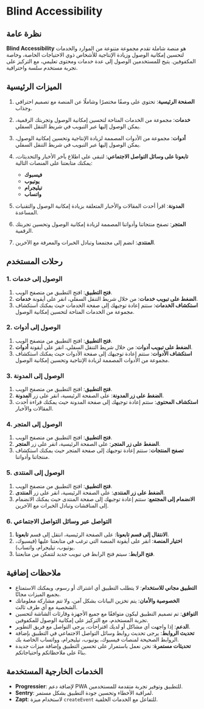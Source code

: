 # Blind Accessibility

## نظرة عامة

**Blind Accessibility** هو منصة شاملة تقدم مجموعة متنوعة من الموارد والخدمات لتحسين إمكانية الوصول وزيادة الإنتاجية للأشخاص ذوي الاحتياجات الخاصة، وخاصة المكفوفين. يتيح للمستخدمين الوصول إلى عدة خدمات ومحتوى تعليمي، مع التركيز على تجربة مستخدم سلسة واحترافية.

## الميزات الرئيسية

1. **الصفحة الرئيسية**: تحتوي على وصفًا مختصرًا وشاملًا عن المنصة مع تصميم احترافي وجذاب.

2. **خدمات**: مجموعة من الخدمات المتاحة لتحسين إمكانية الوصول وتجربتك الرقمية، يمكن الوصول إليها عبر التبويب في شريط التنقل السفلي.

3. **أدوات**: مجموعة من الأدوات المصممة لزيادة الإنتاجية وتحسين إمكانية الوصول، يمكن الوصول إليها عبر التبويب في شريط التنقل السفلي.

4. **تابعونا على وسائل التواصل الاجتماعي**: لتبقى على اطلاع بآخر الأخبار والتحديثات، يمكنك متابعتنا على المنصات التالية:
   - **فيسبوك**
   - **يوتيوب**
   - **تيليجرام**
   - **واتساب**

5. **المدونة**: اقرأ أحدث المقالات والأخبار المتعلقة بزيادة إمكانية الوصول والتقنيات المساعدة.

6. **المتجر**: تصفح منتجاتنا وأدواتنا المصممة لزيادة إمكانية الوصول وتحسين تجربتك الرقمية.

7. **المنتدى**: انضم إلى مجتمعنا وتبادل الخبرات والمعرفة مع الآخرين.

## رحلات المستخدم

### 1. الوصول إلى خدمات

1. **فتح التطبيق**: افتح التطبيق من متصفح الويب.
2. **الضغط على تبويب خدمات**: من خلال شريط التنقل السفلي، انقر على أيقونة **خدمات**.
3. **استكشاف الخدمات**: ستتم إعادة توجيهك إلى صفحة الخدمات حيث يمكنك استكشاف مجموعة من الخدمات المتاحة لتحسين إمكانية الوصول.

### 2. الوصول إلى أدوات

1. **فتح التطبيق**: افتح التطبيق من متصفح الويب.
2. **الضغط على تبويب أدوات**: من خلال شريط التنقل السفلي، انقر على أيقونة **أدوات**.
3. **استكشاف الأدوات**: ستتم إعادة توجيهك إلى صفحة الأدوات حيث يمكنك استكشاف مجموعة من الأدوات المصممة لزيادة الإنتاجية وتحسين إمكانية الوصول.

### 3. الوصول إلى المدونة

1. **فتح التطبيق**: افتح التطبيق من متصفح الويب.
2. **الضغط على زر المدونة**: على الصفحة الرئيسية، انقر على زر **المدونة**.
3. **استكشاف المحتوى**: ستتم إعادة توجيهك إلى صفحة المدونة حيث يمكنك قراءة أحدث المقالات والأخبار.

### 4. الوصول إلى المتجر

1. **فتح التطبيق**: افتح التطبيق من متصفح الويب.
2. **الضغط على زر المتجر**: على الصفحة الرئيسية، انقر على زر **المتجر**.
3. **تصفح المنتجات**: ستتم إعادة توجيهك إلى صفحة المتجر حيث يمكنك استكشاف منتجاتنا وأدواتنا.

### 5. الوصول إلى المنتدى

1. **فتح التطبيق**: افتح التطبيق من متصفح الويب.
2. **الضغط على زر المنتدى**: على الصفحة الرئيسية، انقر على زر **المنتدى**.
3. **الانضمام إلى المجتمع**: ستتم إعادة توجيهك إلى صفحة المنتدى حيث يمكنك الانضمام إلى المناقشات وتبادل الخبرات مع الآخرين.

### 6. التواصل عبر وسائل التواصل الاجتماعي

1. **الانتقال إلى قسم تابعونا**: على الصفحة الرئيسية، انتقل إلى قسم **تابعونا**.
2. **اختيار المنصة**: انقر على أيقونة المنصة التي ترغب في متابعتنا عليها (فيسبوك، يوتيوب، تيليجرام، واتساب).
3. **فتح الرابط**: سيتم فتح الرابط في تبويب جديد لتتمكن من متابعتنا.

## ملاحظات إضافية

- **التطبيق مجاني للاستخدام**: لا يتطلب التطبيق أي اشتراك أو رسوم، ويمكنك الاستمتاع بجميع الميزات مجانًا.
- **الخصوصية والأمان**: يتم تخزين البيانات بشكل آمن، ولا تتم مشاركة معلوماتك الشخصية مع أي طرف ثالث.
- **التوافق**: تم تصميم التطبيق ليكون متوافقًا مع جميع الأجهزة وقارئات الشاشة لتحسين تجربة المستخدم، مع التركيز على إمكانية الوصول للمكفوفين.
- **الدعم**: إذا واجهت أي مشاكل أو لديك اقتراحات، يرجى التواصل مع فريق التطوير.
- **تحديث الروابط**: يرجى تحديث روابط وسائل التواصل الاجتماعي في التطبيق بإضافة الروابط الصحيحة لمنصات فيسبوك، يوتيوب، تيليجرام، وواتساب الخاصة بك.
- **تحديثات مستمرة**: نحن نعمل باستمرار على تحسين التطبيق وإضافة ميزات جديدة بناءً على ملاحظاتكم واحتياجاتكم.

## الخدمات الخارجية المستخدمة

- **Progressier**: لإضافة دعم PWA للتطبيق وتوفير تجربة متقدمة للمستخدمين.
- **Sentry**: لمراقبة الأخطاء وتحسين جودة التطبيق بشكل مستمر.
- **Zapt**: لاستخدام ميزة `createEvent` للتفاعل مع الخدمات الخلفية.
